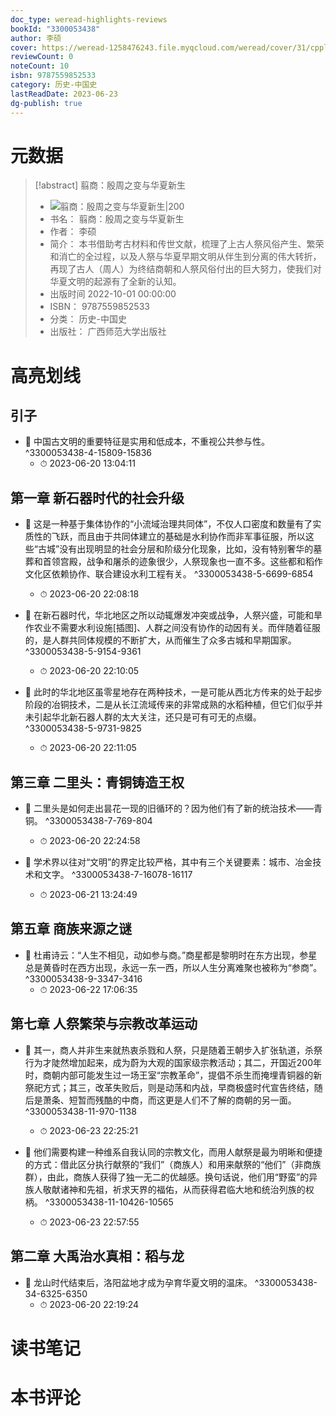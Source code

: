 ```yaml
---
doc_type: weread-highlights-reviews
bookId: "3300053438"
author: 李硕
cover: https://weread-1258476243.file.myqcloud.com/weread/cover/31/cpplatform_qgm8mx4we5qpr3jsaspa9n/t7_cpplatform_qgm8mx4we5qpr3jsaspa9n1679558201.jpg
reviewCount: 0
noteCount: 10
isbn: 9787559852533
category: 历史-中国史
lastReadDate: 2023-06-23
dg-publish: true
---
```

# 元数据
> [!abstract] 翦商：殷周之变与华夏新生
> - ![ 翦商：殷周之变与华夏新生|200](https://weread-1258476243.file.myqcloud.com/weread/cover/31/cpplatform_qgm8mx4we5qpr3jsaspa9n/t7_cpplatform_qgm8mx4we5qpr3jsaspa9n1679558201.jpg)
> - 书名： 翦商：殷周之变与华夏新生
> - 作者： 李硕
> - 简介： 本书借助考古材料和传世文献，梳理了上古人祭风俗产生、繁荣和消亡的全过程，以及人祭与华夏早期文明从伴生到分离的伟大转折，再现了古人（周人）为终结商朝和人祭风俗付出的巨大努力，使我们对华夏文明的起源有了全新的认知。
> - 出版时间 2022-10-01 00:00:00
> - ISBN： 9787559852533
> - 分类： 历史-中国史
> - 出版社： 广西师范大学出版社

# 高亮划线

## 引子


- 📌 中国古文明的重要特征是实用和低成本，不重视公共参与性。 ^3300053438-4-15809-15836
    - ⏱ 2023-06-20 13:04:11 
## 第一章 新石器时代的社会升级


- 📌 这是一种基于集体协作的“小流域治理共同体”，不仅人口密度和数量有了实质性的飞跃，而且由于共同体建立的基础是水利协作而非军事征服，所以这些“古城”没有出现明显的社会分层和阶级分化现象，比如，没有特别奢华的墓葬和首领宫殿，战争和屠杀的迹象很少，人祭现象也一直不多。这些都和稻作文化区依赖协作、联合建设水利工程有关。 ^3300053438-5-6699-6854
    - ⏱ 2023-06-20 22:08:18 

- 📌 在新石器时代，华北地区之所以动辄爆发冲突或战争，人祭兴盛，可能和旱作农业不需要水利设施[插图]、人群之间没有协作的动因有关。而伴随着征服的，是人群共同体规模的不断扩大，从而催生了众多古城和早期国家。 ^3300053438-5-9154-9361
    - ⏱ 2023-06-20 22:10:05 

- 📌 此时的华北地区虽零星地存在两种技术，一是可能从西北方传来的处于起步阶段的冶铜技术，二是从长江流域传来的非常成熟的水稻种植，但它们似乎并未引起华北新石器人群的太大关注，还只是可有可无的点缀。 ^3300053438-5-9731-9825
    - ⏱ 2023-06-20 22:11:05 
## 第三章 二里头：青铜铸造王权


- 📌 二里头是如何走出昙花一现的旧循环的？因为他们有了新的统治技术——青铜。 ^3300053438-7-769-804
    - ⏱ 2023-06-20 22:24:58 

- 📌 学术界以往对“文明”的界定比较严格，其中有三个关键要素：城市、冶金技术和文字。 ^3300053438-7-16078-16117
    - ⏱ 2023-06-21 13:24:49 
## 第五章 商族来源之谜


- 📌 杜甫诗云：“人生不相见，动如参与商。”商星都是黎明时在东方出现，参星总是黄昏时在西方出现，永远一东一西，所以人生分离难聚也被称为“参商”。 ^3300053438-9-3347-3416
    - ⏱ 2023-06-22 17:06:35 
## 第七章 人祭繁荣与宗教改革运动


- 📌 其一，商人并非生来就热衷杀戮和人祭，只是随着王朝步入扩张轨道，杀祭行为才陡然增加起来，成为蔚为大观的国家级宗教活动；其二，开国近200年时，商朝内部可能发生过一场王室“宗教革命”，提倡不杀生而掩埋青铜器的新祭祀方式；其三，改革失败后，则是动荡和内战，早商极盛时代宣告终结，随后是萧条、短暂而残酷的中商，而这更是人们不了解的商朝的另一面。 ^3300053438-11-970-1138
    - ⏱ 2023-06-23 22:25:21 

- 📌 他们需要构建一种维系自我认同的宗教文化，而用人献祭是最为明晰和便捷的方式：借此区分执行献祭的“我们”（商族人）和用来献祭的“他们”（非商族群），由此，商族人获得了独一无二的优越感。换句话说，他们用“野蛮”的异族人敬献诸神和先祖，祈求天界的福佑，从而获得君临大地和统治列族的权柄。 ^3300053438-11-10426-10565
    - ⏱ 2023-06-23 22:57:55 
## 第二章 大禹治水真相：稻与龙


- 📌 龙山时代结束后，洛阳盆地才成为孕育华夏文明的温床。 ^3300053438-34-6325-6350
    - ⏱ 2023-06-20 22:19:24 
# 读书笔记

# 本书评论
